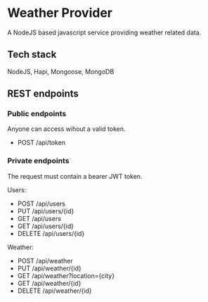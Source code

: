 # Weather Provider
A NodeJS based javascript service providing weather related data.

## Tech stack
NodeJS, Hapi, Mongoose, MongoDB

## REST endpoints

### Public endpoints
Anyone can access wihout a valid token.

* POST /api/token

### Private endpoints
The request must contain a bearer JWT token.

Users:
* POST /api/users
* PUT /api/users/{id}
* GET /api/users
* GET /api/users/{id}
* DELETE /api/users/{id}

Weather:
* POST /api/weather
* PUT /api/weather/{id}
* GET /api/weather?location={city}
* GET /api/weather/{id}
* DELETE /api/weather/{id}
